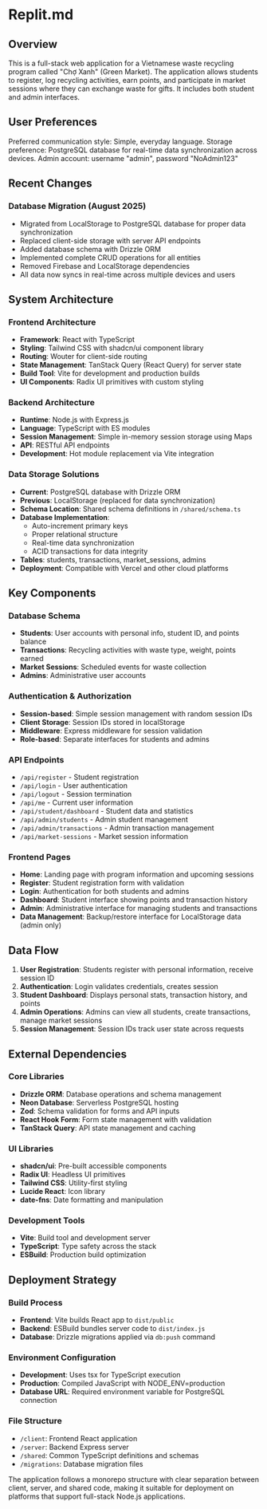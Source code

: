 # Replit.md

## Overview

This is a full-stack web application for a Vietnamese waste recycling program called "Chợ Xanh" (Green Market). The application allows students to register, log recycling activities, earn points, and participate in market sessions where they can exchange waste for gifts. It includes both student and admin interfaces.

## User Preferences

Preferred communication style: Simple, everyday language.
Storage preference: PostgreSQL database for real-time data synchronization across devices.
Admin account: username "admin", password "NoAdmin123"

## Recent Changes

### Database Migration (August 2025)
- Migrated from LocalStorage to PostgreSQL database for proper data synchronization
- Replaced client-side storage with server API endpoints
- Added database schema with Drizzle ORM
- Implemented complete CRUD operations for all entities
- Removed Firebase and LocalStorage dependencies
- All data now syncs in real-time across multiple devices and users

## System Architecture

### Frontend Architecture
- **Framework**: React with TypeScript
- **Styling**: Tailwind CSS with shadcn/ui component library
- **Routing**: Wouter for client-side routing
- **State Management**: TanStack Query (React Query) for server state
- **Build Tool**: Vite for development and production builds
- **UI Components**: Radix UI primitives with custom styling

### Backend Architecture
- **Runtime**: Node.js with Express.js
- **Language**: TypeScript with ES modules
- **Session Management**: Simple in-memory session storage using Maps
- **API**: RESTful API endpoints
- **Development**: Hot module replacement via Vite integration

### Data Storage Solutions
- **Current**: PostgreSQL database with Drizzle ORM
- **Previous**: LocalStorage (replaced for data synchronization)
- **Schema Location**: Shared schema definitions in `/shared/schema.ts`
- **Database Implementation**: 
  - Auto-increment primary keys
  - Proper relational structure
  - Real-time data synchronization
  - ACID transactions for data integrity
- **Tables**: students, transactions, market_sessions, admins
- **Deployment**: Compatible with Vercel and other cloud platforms

## Key Components

### Database Schema
- **Students**: User accounts with personal info, student ID, and points balance
- **Transactions**: Recycling activities with waste type, weight, points earned
- **Market Sessions**: Scheduled events for waste collection
- **Admins**: Administrative user accounts

### Authentication & Authorization
- **Session-based**: Simple session management with random session IDs
- **Client Storage**: Session IDs stored in localStorage
- **Middleware**: Express middleware for session validation
- **Role-based**: Separate interfaces for students and admins

### API Endpoints
- `/api/register` - Student registration
- `/api/login` - User authentication
- `/api/logout` - Session termination
- `/api/me` - Current user information
- `/api/student/dashboard` - Student data and statistics
- `/api/admin/students` - Admin student management
- `/api/admin/transactions` - Admin transaction management
- `/api/market-sessions` - Market session information

### Frontend Pages
- **Home**: Landing page with program information and upcoming sessions
- **Register**: Student registration form with validation
- **Login**: Authentication for both students and admins
- **Dashboard**: Student interface showing points and transaction history
- **Admin**: Administrative interface for managing students and transactions
- **Data Management**: Backup/restore interface for LocalStorage data (admin only)

## Data Flow

1. **User Registration**: Students register with personal information, receive session ID
2. **Authentication**: Login validates credentials, creates session
3. **Student Dashboard**: Displays personal stats, transaction history, and points
4. **Admin Operations**: Admins can view all students, create transactions, manage market sessions
5. **Session Management**: Session IDs track user state across requests

## External Dependencies

### Core Libraries
- **Drizzle ORM**: Database operations and schema management
- **Neon Database**: Serverless PostgreSQL hosting
- **Zod**: Schema validation for forms and API inputs
- **React Hook Form**: Form state management with validation
- **TanStack Query**: API state management and caching

### UI Libraries
- **shadcn/ui**: Pre-built accessible components
- **Radix UI**: Headless UI primitives
- **Tailwind CSS**: Utility-first styling
- **Lucide React**: Icon library
- **date-fns**: Date formatting and manipulation

### Development Tools
- **Vite**: Build tool and development server
- **TypeScript**: Type safety across the stack
- **ESBuild**: Production build optimization

## Deployment Strategy

### Build Process
- **Frontend**: Vite builds React app to `dist/public`
- **Backend**: ESBuild bundles server code to `dist/index.js`
- **Database**: Drizzle migrations applied via `db:push` command

### Environment Configuration
- **Development**: Uses tsx for TypeScript execution
- **Production**: Compiled JavaScript with NODE_ENV=production
- **Database URL**: Required environment variable for PostgreSQL connection

### File Structure
- `/client`: Frontend React application
- `/server`: Backend Express server
- `/shared`: Common TypeScript definitions and schemas
- `/migrations`: Database migration files

The application follows a monorepo structure with clear separation between client, server, and shared code, making it suitable for deployment on platforms that support full-stack Node.js applications.